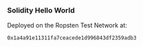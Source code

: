 ### Solidity Hello World

Deployed on the Ropsten Test Network at: 
```
0x1a4a91e11311fa7ceacede1d996843df2359adb3
```
